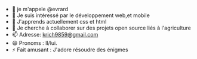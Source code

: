 - 👋 je m'appele @evrard 
- 👀 Je suis intéressé par le développement web,et mobile 
- 🌱 J'apprends actuellement css et html 
- 💞️ Je cherche à collaborer sur des projets open source liés à l'agriculture
- 📫 Adresse:  krich9859@gmail.com
- 😄 Pronoms : Il/lui.
- ⚡ Fait amusant : J'adore résoudre des énigmes

<!---
evrard77/evrard77 is a ✨ special ✨ repository because its `README.md` (this file) appears on your GitHub profile.
You can click the Preview link to take a look at your changes.
--->
